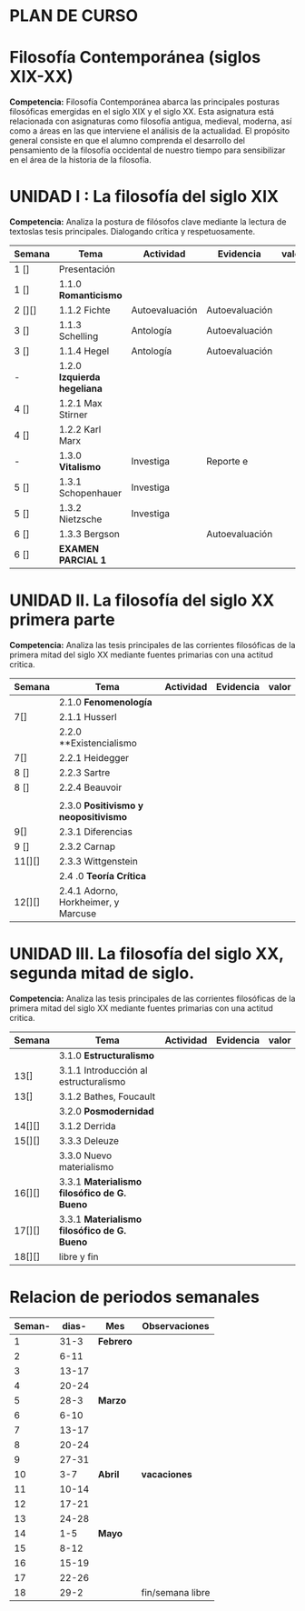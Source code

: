 # PLAN DE CURSO 


# Filosofía Contemporánea (siglos XIX-XX)



**Competencia:** Filosofía Contemporánea abarca las principales posturas filosóficas
emergidas en el siglo XIX y el siglo XX. Esta asignatura está relacionada con
asignaturas como filosofía antigua, medieval, moderna, así como a áreas en las
que interviene el análisis de la actualidad. El propósito general consiste en
que el alumno comprenda el desarrollo del pensamiento de la filosofía occidental
de nuestro tiempo para sensibilizar en el área de la historia de la filosofía.

# UNIDAD I : La filosofía del siglo XIX

**Competencia:** Analiza la postura de filósofos clave mediante la lectura de
textoslas tesis principales. Dialogando crítica y respetuosamente.


| Semana | Tema                          | Actividad      | Evidencia       | valor |
|--------|-------------------------------|----------------|-----------------|-------|
| 1 []   | Presentación                  |                |                 |       |
| 1 []   | 1.1.0 **Romanticismo**        |                |                 |       |
| 2 [][] | 1.1.2 Fichte                  | Autoevaluación | Autoevaluación  |       |
| 3 []   | 1.1.3 Schelling               | Antología      | Autoevaluación  |       |
| 3 []   | 1.1.4 Hegel                   | Antología      | Autoevaluación  |       |
| -      | 1.2.0 **Izquierda hegeliana** |                |                 |       |
| 4 []   | 1.2.1 Max Stirner             |                |                 |       |
| 4 []   | 1.2.2 Karl Marx               |                |                 |       |
| -      | 1.3.0 **Vitalismo**           | Investiga      | Reporte e       |       |
| 5 []   | 1.3.1 Schopenhauer            | Investiga      |                 |       |
| 5 []   | 1.3.2 Nietzsche               | Investiga      |                 |       |
| 6 []   | 1.3.3 Bergson                 |                | Autoevaluación  |       |
| 6 []   | **EXAMEN PARCIAL 1**          |                |                 |       |



# UNIDAD II. La filosofía del siglo XX primera parte
**Competencia:** Analiza las tesis principales de las corrientes filosóficas de
la  primera mitad del siglo XX mediante fuentes primarias con una actitud
critica.


| Semana | Tema                                   | Actividad | Evidencia | valor |
|--------|----------------------------------------|-----------|-----------|-------|
|        | 2.1.0 **Fenomenología**                |           |           |       |
| 7[]    | 2.1.1 Husserl                          |           |           |       |
|        | 2.2.0 **Existencialismo                |           |           |       |
| 7[]    | 2.2.1 Heidegger                        |           |           |       |
| 8 []   | 2.2.3 Sartre                           |           |           |       |
| 8 []   | 2.2.4 Beauvoir                         |           |           |       |
|        |                                        |           |           |       |
|        | 2.3.0 **Positivismo y neopositivismo** |           |           |       |
| 9[]    | 2.3.1 Diferencias                      |           |           |       |
| 9 []   | 2.3.2 Carnap                           |           |           |       |
| 11[][] | 2.3.3 Wittgenstein                     |           |           |       |
|        | 2.4 .0 **Teoría Crítica**              |           |           |       |
| 12[][] | 2.4.1 Adorno, Horkheimer, y Marcuse    |           |           |       |



# UNIDAD III. La filosofía del siglo XX, segunda mitad de siglo.
**Competencia:** Analiza las tesis principales de las corrientes filosóficas de
la primera mitad del siglo XX mediante fuentes primarias con una actitud
critica.

| Semana | Tema                                          | Actividad | Evidencia | valor |
|--------|-----------------------------------------------|-----------|-----------|-------|
|        | 3.1.0 **Estructuralismo**                     |           |           |       |
| 13[]   | 3.1.1 Introducción al estructuralismo         |           |           |       |
| 13[]   | 3.1.2 Bathes, Foucault                        |           |           |       |
|        | 3.2.0 **Posmodernidad**                       |           |           |       |
| 14[][] | 3.1.2 Derrida                                 |           |           |       |
| 15[][] | 3.3.3 Deleuze                                 |           |           |       |
|        | 3.3.0 Nuevo materialismo                      |           |           |       |
| 16[][] | 3.3.1 **Materialismo filosófico de G. Bueno** |           |           |       |
| 17[][] | 3.3.1 **Materialismo filosófico de G. Bueno** |           |           |       |
| 18[][] | libre y fin                                   |           |           |       |




# Relacion de periodos semanales 



| Seman- | dias- | Mes         | Observaciones    |
|--------|-------|-------------|------------------|
| 1      | 31-3  | **Febrero** |                  |
| 2      | 6-11  |             |                  |
| 3      | 13-17 |             |                  |
| 4      | 20-24 |             |                  |
| 5      | 28-3  | **Marzo**   |                  |
| 6      | 6-10  |             |                  |
| 7      | 13-17 |             |                  |
| 8      | 20-24 |             |                  |
| 9      | 27-31 |             |                  |
| 10     | 3-7   | **Abril**   | **vacaciones**   |
| 11     | 10-14 |             |                  |
| 12     | 17-21 |             |                  |
| 13     | 24-28 |             |                  |
| 14     | 1-5   | **Mayo**    |                  |
| 15     | 8-12  |             |                  |
| 16     | 15-19 |             |                  |
| 17     | 22-26 |             |                  |
| 18     | 29-2  |             | fin/semana libre |





